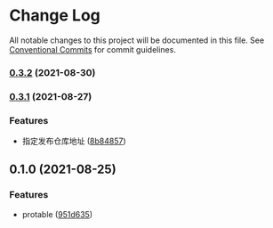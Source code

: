 # Change Log

All notable changes to this project will be documented in this file. See [Conventional Commits](https://conventionalcommits.org) for commit guidelines.

### [0.3.2](https://github.com/epeejs/react-components/compare/@epeejs/pro-table@0.1.0...@epeejs/pro-table@0.3.2) (2021-08-30)

### [0.3.1](https://github.com/vip-frondend/react-components/compare/@epeejs/pro-table@0.1.0...@epeejs/pro-table@0.3.1) (2021-08-27)

### Features

- 指定发布仓库地址 ([8b84857](https://github.com/vip-frondend/react-components/commit/8b84857833c86be3095f332527f678ccfc6d76c9))

## 0.1.0 (2021-08-25)

### Features

- protable ([951d635](https://github.com/vip-frondend/react-components/commit/951d6353d7ef2b432d7042b46d22411f5fc87c80))
